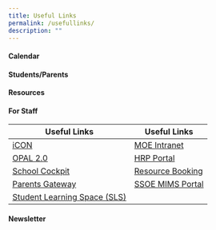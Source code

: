 ```yaml
---
title: Useful Links
permalink: /usefullinks/
description: ""
---
```

#### Calendar

#### Students/Parents

#### Resources

#### For Staff



| Useful Links | Useful Links | 
| -------- | -------- | 
| [iCON](https://workspace.google.com/dashboard)    | [MOE Intranet](https://intranet.moe.gov.sg/)   | 
|[ OPAL 2.0](https://www.opal2.moe.edu.sg/app/learner)    | [HRP Portal](https://www.hrp.gov.sg/)    | 
|[School Cockpit](https://schoolcockpit.moe.gov.sg/)    | [Resource Booking](https://rbs.avero-tech.com/)    | 
| [Parents Gateway](https://pg.moe.edu.sg/)    | [SSOE MIMS Portal](https://portal.mims.moe.gov.sg/idmdash)     | 
| [Student Learning Space (SLS)](https://vle.learning.moe.edu.sg/login)  |      | 







#### Newsletter